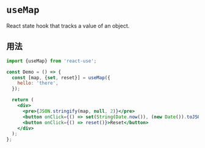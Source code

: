 # `useMap`

React state hook that tracks a value of an object.


## 用法

```jsx
import {useMap} from 'react-use';

const Demo = () => {
  const [map, {set, reset}] = useMap({
    hello: 'there',
  });

  return (
    <div>
      <pre>{JSON.stringify(map, null, 2)}</pre>
      <button onClick={() => set(String(Date.now()), (new Date()).toJSON())}>Add</button>
      <button onClick={() => reset()}>Reset</button>
    </div>
  );
};
```
